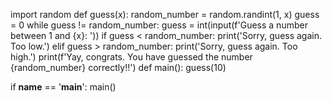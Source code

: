
<!-- Project 2: Guess the Number Game Python Project (computer) -->

import random
def guess(x):
    random_number = random.randint(1, x)
    guess = 0
    while guess != random_number:
        guess = int(input(f'Guess a number between 1 and {x}: '))
        if guess < random_number:
            print('Sorry, guess again. Too low.')
        elif guess > random_number:
            print('Sorry, guess again. Too high.')
    print(f'Yay, congrats. You have guessed the number {random_number} correctly!!')
def main():
    guess(10)

if __name__ == '__main__':
    main()
